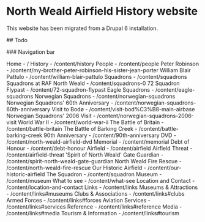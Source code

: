 # North Weald Airfield History website

This website has been migrated from a Drupal 6 installation.

## Todo

### Navigation bar

Home - /
    History - /content/history
    People - /content/people
        Peter Robinson - /content/my-brother-peter-robinson-his-sister-jean-porter
        William Blair Pattulo - /content/william-blair-pattulo
    Squadrons - /content/squadrons
        Squadrons at RAF North Weald - /content/squadrons-0
        72 Squadron Flypast - /content/72-squadron-flypast
        Eagle Squadrons - /content/eagle-squadrons
        Norwegian Squadrons - /content/norwegian-squadrons
            Norwegian Squadrons&#039; 60th Anniversary - /content/norwegian-squadrons-60th-anniversary
            Visit to Bodø - /content/visit-bod%C3%B8-main-airbase
            Norwegian Squadrons&#039; 2006 Visit - /content/norwegian-squadrons-2006-visit
    World War II - /content/world-war-ii
        The Battle of Britain - /content/battle-britain
        The Battle of Barking Creek - /content/battle-barking-creek
    90th Anniversary - /content/90th-anniversary
    DVD - /content/north-weald-airfield-dvd
    Memorial - /content/memorial
        Debt of Honour - /content/debt-honour
    Airfield - /content/airfield
        Airfield Threat - /content/airfield-threat
        &#039;Spirit of North Weald&#039; Gate Guardian - /content/spirit-north-weald-gate-guardian
        North Weald Fire Rescue - /content/north-weald-fire-rescue
        Our Historic Airfield - /content/our-historic-airfield
        The Squadron - /content/squadron
    Museum - /content/museum
        What to see - /content/what-see
        Location and Contact - /content/location-and-contact
    Links - /content/links
        Museums &amp; Attractions - /content/links#museums
        Clubs &amp; Associations - /content/links#clubs
        Armed Forces - /content/links#forces
        Aviation Services - /content/links#services
        Reference - /content/links#reference
        Media - /content/links#media
        Tourism &amp; Information - /content/links#tourism
